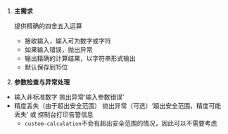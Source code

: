 1. **主需求**
  
    提供精确的四舍五入运算

    - 接收输入，输入可为数字或字符
    - 如果输入错误，抛出异常
    - 输出精确的计算结果，以字符串形式输出
    - 默认保存到15位

1. **参数检查与异常处理**
  
  - 输入非标准数字 抛出异常‘输入参数错误’
  - 精度丢失（由于超出安全范围） 抛出异常（可选）‘超出安全范围，精度可能丢失’ 或 控制台打印告警信息
    - `custom-calculation`不会有超出安全范围的情况，因此可以不需要考虑
